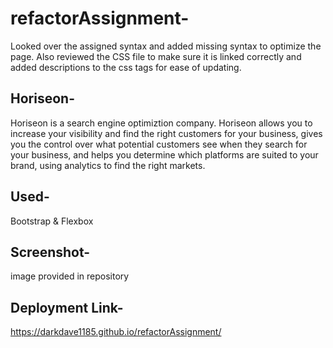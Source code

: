 # refactorAssignment-

Looked over the assigned syntax and added missing syntax to optimize the page. Also reviewed the CSS file to make sure it is linked correctly and added descriptions to the css tags for ease of updating.

## Horiseon-

Horiseon is a search engine optimiztion company. Horiseon allows you to increase your visibility and find the right customers for your business, gives you the control over what potential customers see when they search for your business, and helps you determine which platforms are suited to your brand, using analytics to find the right markets.

## Used-

Bootstrap & Flexbox

## Screenshot- 

image provided in repository

## Deployment Link- 

https://darkdave1185.github.io/refactorAssignment/